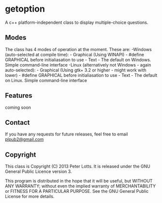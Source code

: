 getoption
=========

A c++ platform-independent class to display multiple-choice questions. 

Modes
-----
The class has 4 modes of operation at the moment. These are: 
	-Windows (auto-selected at compile time): 
	-	Graphical (Using WINAPI) - #define GRAPHICAL before initialiasation to use 
	-	Text - The default on Windows. Simple command-line interface 
	-Linux (alternatively not Windows - again auto-selected): 
	-	Graphical (Using gtk+ 3.2 or higher - might work with lower) - #define GRAPHICAL   before initialiasation to use 
	-	Text - The default on Linux. Simple command-line interface 
		
Features
--------
coming soon 

Contact
-------
If you have any requests for future releases, feel free to email plpub2@gmail.com 

Copyright
---------
This class is Copyright (C) 2013  Peter Lotts. 
It is released under the GNU General Public Licence version 3. 

This program is distributed in the hope that it will be useful, 
but WITHOUT ANY WARRANTY; without even the implied warranty of 
MERCHANTABILITY or FITNESS FOR A PARTICULAR PURPOSE.  See the 
GNU General Public License for more details. 